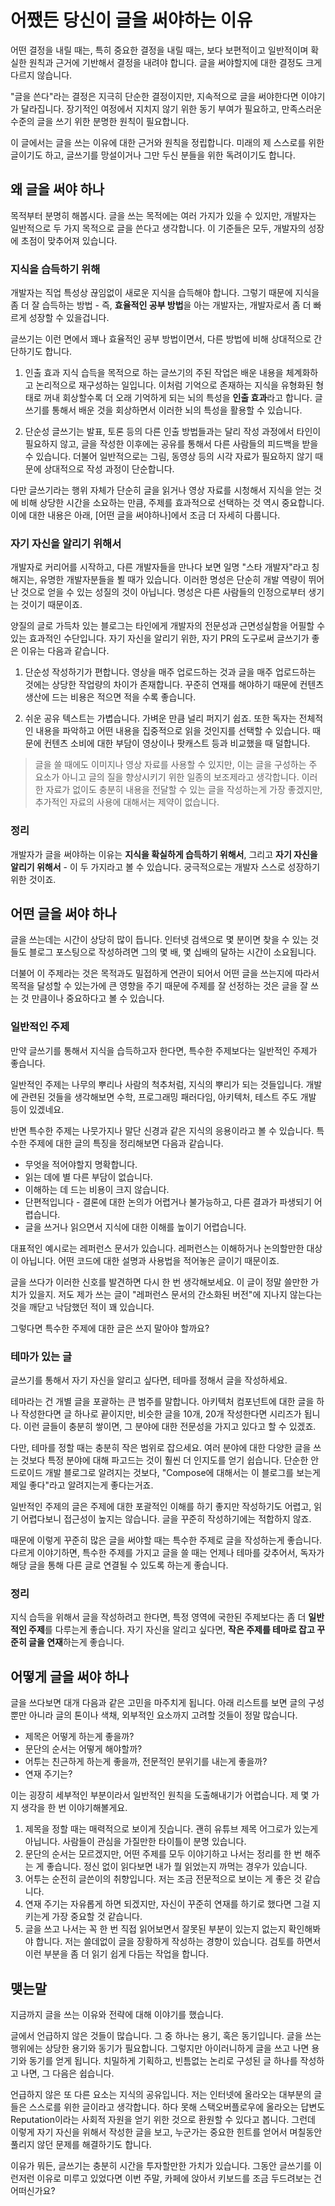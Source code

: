 # 어쨌든 당신이 글을 써야하는 이유

어떤 결정을 내릴 때는, 특히 중요한 결정을 내릴 때는, 보다 보편적이고 일반적이며 확실한 원칙과 근거에 기반해서 결정을 내려야 합니다. 글을 써야할지에 대한 결정도 크게 다르지 않습니다.

"글을 쓴다"라는 결정은 지극히 단순한 결정이지만, 지속적으로 글을 써야한다면 이야기가 달라집니다. 장기적인 여정에서 지치지 않기 위한 동기 부여가 필요하고, 만족스러운 수준의 글을 쓰기 위한 분명한 원칙이 필요합니다.

이 글에서는 글을 쓰는 이유에 대한 근거와 원칙을 정립합니다. 미래의 제 스스로를 위한 글이기도 하고, 글쓰기를 망설이거나 그만 두신 분들을 위한 독려이기도 합니다.

## 왜 글을 써야 하나

목적부터 분명히 해봅시다. 글을 쓰는 목적에는 여러 가지가 있을 수 있지만, 개발자는 일반적으로 두 가지 목적으로 글을 쓴다고 생각합니다. 이 기준들은 모두, 개발자의 성장에 초점이 맞추어져 있습니다.

### 지식을 습득하기 위해

개발자는 직업 특성상 끊임없이 새로운 지식을 습득해야 합니다. 그렇기 때문에 지식을 좀 더 잘 습득하는 방법 - 즉, **효율적인 공부 방법**을 아는 개발자는, 개발자로서 좀 더 빠르게 성장할 수 있을겁니다.

글쓰기는 이런 면에서 꽤나 효율적인 공부 방법이면서, 다른 방법에 비해 상대적으로 간단하기도 합니다.

1. 인출 효과
   지식 습득을 목적으로 하는 글쓰기의 주된 작업은 배운 내용을 체계화하고 논리적으로 재구성하는 일입니다. 이처럼 기억으로 존재하는 지식을 유형화된 형태로 꺼내 회상할수록 더 오래 기억하게 되는 뇌의 특성을 **인출 효과**라고 합니다. 글쓰기를 통해서 배운 것을 회상하면서 이러한 뇌의 특성을 활용할 수 있습니다.
   
2. 단순성
   글쓰기는 발표, 토론 등의 다른 인출 방법들과는 달리 작성 과정에서 타인이 필요하지 않고, 글을 작성한 이후에는 공유를 통해서 다른 사람들의 피드백을 받을 수 있습니다. 더불어 일반적으로는 그림, 동영상 등의 시각 자료가 필요하지 않기 때문에 상대적으로 작성 과정이 단순합니다.

다만 글쓰기라는 행위 자체가 단순히 글을 읽거나 영상 자료를 시청해서 지식을 얻는 것에 비해 상당한 시간을 소요하는 만큼, 주제를 효과적으로 선택하는 것 역시 중요합니다. 이에 대한 내용은 아래, [어떤 글을 써야하나]에서 조금 더 자세히 다룹니다.

### 자기 자신을 알리기 위해서

개발자로 커리어를 시작하고, 다른 개발자들을 만나다 보면 일명 "스타 개발자"라고 칭해지는, 유명한 개발자분들을 뵐 때가 있습니다. 이러한 명성은 단순히 개발 역량이 뛰어난 것으로 얻을 수 있는 성질의 것이 아닙니다. 명성은 다른 사람들의 인정으로부터 생기는 것이기 때문이죠.

양질의 글로 가득차 있는 블로그는 타인에게 개발자의 전문성과 근면성실함을 어필할 수 있는 효과적인 수단입니다. 자기 자신을 알리기 위한, 자기 PR의 도구로써 글쓰기가 좋은 이유는 다음과 같습니다.

1. 단순성
   작성하기가 편합니다. 영상을 매주 업로드하는 것과 글을 매주 업로드하는 것에는 상당한 작업량의 차이가 존재합니다. 꾸준히 연재를 해야하기 때문에 컨텐츠 생산에 드는 비용은 적으면 적을 수록 좋습니다.
   
2. 쉬운 공유
   텍스트는 가볍습니다. 가벼운 만큼 널리 퍼지기 쉽죠. 또한 독자는 전체적인 내용을 파악하고 어떤 내용을 집중적으로 읽을 것인지를 선택할 수 있습니다. 때문에 컨텐츠 소비에 대한 부담이 영상이나 팟캐스트 등과 비교했을 때 덜합니다.

> 글을 쓸 때에도 이미지나 영상 자료를 사용할 수 있지만, 이는 글을 구성하는 주 요소가 아니고 글의 질을 향상시키기 위한 일종의 보조제라고 생각합니다. 이러한 자료가 없이도 충분히 내용을 전달할 수 있는 글을 작성하는게 가장 좋겠지만, 추가적인 자료의 사용에 대해서는 제약이 없습니다.

### 정리

개발자가 글을 써야하는 이유는 **지식을 확실하게 습득하기 위해서**, 그리고 **자기 자신을 알리기 위해서** - 이 두 가지라고 볼 수 있습니다. 궁극적으로는 개발자 스스로 성장하기 위한 것이죠.

## 어떤 글을 써야 하나

글을 쓰는데는 시간이 상당히 많이 듭니다. 인터넷 검색으로 몇 분이면 찾을 수 있는 것들도 블로그 포스팅으로 작성하려면 그의 몇 배, 몇 십배의 달하는 시간이 소요됩니다.

더불어 이 주제라는 것은 목적과도 밀접하게 연관이 되어서 어떤 글을 쓰는지에 따라서 목적을 달성할 수 있는가에 큰 영향을 주기 때문에 주제를 잘 선정하는 것은 글을 잘 쓰는 것 만큼이나 중요하다고 볼 수 있습니다.

### 일반적인 주제

만약 글쓰기를 통해서 지식을 습득하고자 한다면, 특수한 주제보다는 일반적인 주제가 좋습니다.

일반적인 주제는 나무의 뿌리나 사람의 척추처럼, 지식의 뿌리가 되는 것들입니다. 개발에 관련된 것들을 생각해보면 수학, 프로그래밍 패러다임, 아키텍처, 테스트 주도 개발 등이 있겠네요.

반면 특수한 주제는 나뭇가지나 말단 신경과 같은 지식의 응용이라고 볼 수 있습니다. 특수한 주제에 대한 글의 특징을 정리해보면 다음과 같습니다.

- 무엇을 적어야할지 명확합니다.
- 읽는 데에 별 다른 부담이 없습니다.
- 이해하는 데 드는 비용이 크지 않습니다.
- 단편적입니다 - 결론에 대한 논의가 어렵거나 불가능하고, 다른 결과가 파생되기 어렵습니다.
- 글을 쓰거나 읽으면서 지식에 대한 이해를 높이기 어렵습니다.

대표적인 예시로는 레퍼런스 문서가 있습니다. 레퍼런스는 이해하거나 논의할만한 대상이 아닙니다. 어떤 코드에 대한 설명과 사용법을 적어놓은 글이기 때문이죠.

글을 쓰다가 이러한 신호를 발견하면 다시 한 번 생각해보세요. 이 글이 정말 쓸만한 가치가 있을지. 저도 제가 쓰는 글이 "레퍼런스 문서의 간소화된 버전"에 지나지 않는다는 것을 깨닫고 낙담했던 적이 꽤 있습니다.

그렇다면 특수한 주제에 대한 글은 쓰지 말아야 할까요?

### 테마가 있는 글

글쓰기를 통해서 자기 자신을 알리고 싶다면, 테마를 정해서 글을 작성하세요.

테마라는 건 개별 글을 포괄하는 큰 범주를 말합니다. 아키텍처 컴포넌트에 대한 글을 하나 작성한다면 글 하나로 끝이지만, 비슷한 글을 10개, 20개 작성한다면 시리즈가 됩니다. 이런 글들이 충분히 쌓이면, 그 분야에 대한 전문성을 가지고 있다고 할 수 있겠죠.

다만, 테마를 정할 때는 충분히 작은 범위로 잡으세요. 여러 분야에 대한 다양한 글을 쓰는 것보다 특정 분야에 대해 파고드는 것이 훨씬 더 인지도를 얻기 쉽습니다. 단순한 안드로이드 개발 블로그로 알려지는 것보다, "Compose에 대해서는 이 블로그를 보는게 제일 좋다"라고 알려지는게 좋다는거죠.

일반적인 주제의 글은 주제에 대한 포괄적인 이해를 하기 좋지만 작성하기도 어렵고, 읽기 어렵다보니 접근성이 높지는 않습니다. 글을 꾸준히 작성하기에는 적합하지 않죠.

때문에 이렇게 꾸준히 많은 글을 써야할 때는 특수한 주제로 글을 작성하는게 좋습니다. 다르게 이야기하면, 특수한 주제를 가지고 글을 쓸 때는 언제나 테마를 갖추어서, 독자가 해당 글을 통해 다른 글로 연결될 수 있도록 하는게 좋습니다.

### 정리

지식 습득을 위해서 글을 작성하려고 한다면, 특정 영역에 국한된 주제보다는 좀 더 **일반적인 주제**를 다루는게 좋습니다. 자기 자신을 알리고 싶다면, **작은 주제를 테마로 잡고 꾸준히 글을 연재**하는게 좋습니다.

## 어떻게 글을 써야 하나

글을 쓰다보면 대개 다음과 같은 고민을 마주치게 됩니다. 아래 리스트를 보면 글의 구성뿐만 아니라 글의 톤이나 색채, 외부적인 요소까지 고려할 것들이 정말 많습니다.

- 제목은 어떻게 하는게 좋을까?
- 문단의 순서는 어떻게 해야할까?
- 어투는 친근하게 하는게 좋을까, 전문적인 분위기를 내는게 좋을까?
- 연재 주기는?

이는 굉장히 세부적인 부분이라서 일반적인 원칙을 도출해내기가 어렵습니다. 제 몇 가지 생각을 한 번 이야기해볼게요.

1. 제목을 정할 때는 매력적으로 보이게 짓습니다. 괜히 유튜브 제목 어그로가 있는게 아닙니다. 사람들이 관심을 가질만한 타이틀이 분명 있습니다.
2. 문단의 순서는 모르겠지만, 어떤 주제를 모두 이야기하고 나서는 정리를 한 번 해주는 게 좋습니다. 정신 없이 읽다보면 내가 뭘 읽었는지 까먹는 경우가 있습니다.
3. 어투는 순전히 글쓴이의 취향입니다. 저는 조금 전문적으로 보이는 게 좋은 것 같습니다.
4. 연재 주기는 자유롭게 하면 되겠지만, 자신이 꾸준히 연재를 하기로 했다면 그걸 지키는게 가장 중요할 것 같습니다.
5. 글을 쓰고 나서는 꼭 한 번 직접 읽어보면서 잘못된 부분이 있는지 없는지 확인해봐야 합니다. 저는 쓸데없이 글을 장황하게 작성하는 경향이 있습니다. 검토를 하면서 이런 부분을 좀 더 읽기 쉽게 다듬는 작업을 합니다.

## 맺는말

지금까지 글을 쓰는 이유와 전략에 대해 이야기를 했습니다.

글에서 언급하지 않은 것들이 많습니다. 그 중 하나는 용기, 혹은 동기입니다. 글을 쓰는 행위에는 상당한 용기와 동기가 필요합니다. 그렇지만 아이러니하게 글을 쓰고 나면 용기와 동기를 얻게 됩니다. 치밀하게 기획하고, 빈틈없는 논리로 구성된 글 하나를 작성하고 나면, 그 다음은 쉽습니다.

언급하지 않은 또 다른 요소는 지식의 공유입니다. 저는 인터넷에 올라오는 대부분의 글들은 스스로를 위한 글이라고 생각합니다. 하다 못해 스택오버플로우에 올라오는 답변도 Reputation이라는 사회적 자원을 얻기 위한 것으로 환원할 수 있다고 봅니다. 그런데 이렇게 자기 자신을 위해서 작성한 글을 보고, 누군가는 중요한 힌트를 얻어서 며칠동안 풀리지 않던 문제를 해결하기도 합니다.

이유가 뭐든, 글쓰기는 충분히 시간을 투자할만한 가치가 있습니다. 그동안 글쓰기를 이런저런 이유로 미루고 있었다면 이번 주말, 카페에 앉아서 키보드를 조금 두드려보는 건 어떠신가요?
